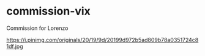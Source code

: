# commission-vix
Commission for Lorenzo

https://i.pinimg.com/originals/20/19/9d/20199d972b5ad809b78a0351724c81df.jpg
